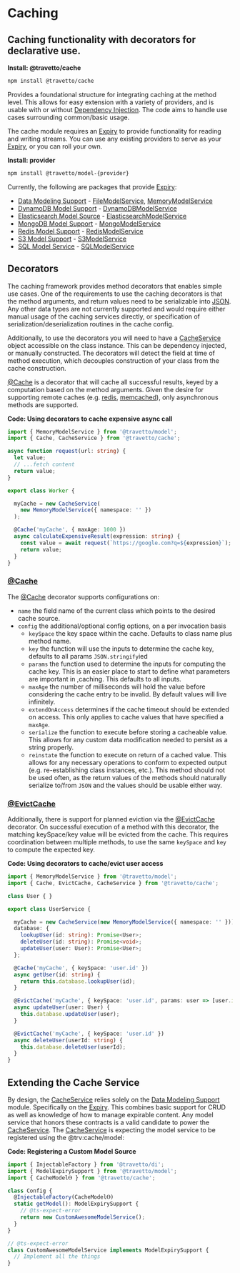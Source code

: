 <!-- This file was generated by @travetto/doc and should not be modified directly -->
<!-- Please modify https://github.com/travetto/travetto/tree/main/module/cache/doc.ts and execute "npx trv doc" to rebuild -->
# Caching
## Caching functionality with decorators for declarative use.

**Install: @travetto/cache**
```bash
npm install @travetto/cache
```

Provides a foundational structure for integrating caching at the method level.  This allows for easy extension with a variety of providers, and is usable with or without [Dependency Injection](https://github.com/travetto/travetto/tree/main/module/di#readme "Dependency registration/management and injection support.").  The code aims to handle use cases surrounding common/basic usage.

The cache module requires an [Expiry](https://github.com/travetto/travetto/tree/main/module/model/src/service/expiry.ts#L11) to provide functionality for reading and writing streams. You can use any existing providers to serve as your [Expiry](https://github.com/travetto/travetto/tree/main/module/model/src/service/expiry.ts#L11), or you can roll your own.

**Install: provider**
```bash
npm install @travetto/model-{provider}
```

Currently, the following are packages that provide [Expiry](https://github.com/travetto/travetto/tree/main/module/model/src/service/expiry.ts#L11):
   
   *  [Data Modeling Support](https://github.com/travetto/travetto/tree/main/module/model#readme "Datastore abstraction for core operations.") - [FileModelService](https://github.com/travetto/travetto/tree/main/module/model/src/provider/file.ts#L47), [MemoryModelService](https://github.com/travetto/travetto/tree/main/module/model/src/provider/memory.ts#L36)
   *  [DynamoDB Model Support](https://github.com/travetto/travetto/tree/main/module/model-dynamodb#readme "DynamoDB backing for the travetto model module.") - [DynamoDBModelService](https://github.com/travetto/travetto/tree/main/module/model-dynamodb/src/service.ts#L55)
   *  [Elasticsearch Model Source](https://github.com/travetto/travetto/tree/main/module/model-elasticsearch#readme "Elasticsearch backing for the travetto model module, with real-time modeling support for Elasticsearch mappings.") - [ElasticsearchModelService](https://github.com/travetto/travetto/tree/main/module/model-elasticsearch/src/service.ts#L39)
   *  [MongoDB Model Support](https://github.com/travetto/travetto/tree/main/module/model-mongo#readme "Mongo backing for the travetto model module.") - [MongoModelService](https://github.com/travetto/travetto/tree/main/module/model-mongo/src/service.ts#L46)
   *  [Redis Model Support](https://github.com/travetto/travetto/tree/main/module/model-redis#readme "Redis backing for the travetto model module.") - [RedisModelService](https://github.com/travetto/travetto/tree/main/module/model-redis/src/service.ts#L22)
   *  [S3 Model Support](https://github.com/travetto/travetto/tree/main/module/model-s3#readme "S3 backing for the travetto model module.") - [S3ModelService](https://github.com/travetto/travetto/tree/main/module/model-s3/src/service.ts#L31)
   *  [SQL Model Service](https://github.com/travetto/travetto/tree/main/module/model-sql#readme "SQL backing for the travetto model module, with real-time modeling support for SQL schemas.") - [SQLModelService](https://github.com/travetto/travetto/tree/main/module/model-sql/src/service.ts#L35)

## Decorators
The caching framework provides method decorators that enables simple use cases.  One of the requirements to use the caching decorators is that the method arguments, and return values need to be serializable into [JSON](https://www.json.org).  Any other data types are not currently supported and would require either manual usage of the caching services directly, or specification of serialization/deserialization routines in the cache config.

Additionally, to use the decorators you will need to have a [CacheService](https://github.com/travetto/travetto/tree/main/module/cache/src/service.ts#L29) object accessible on the class instance. This can be dependency injected, or manually constructed. The decorators will detect the field at time of method execution, which decouples construction of your class from the cache construction.

[@Cache](https://github.com/travetto/travetto/tree/main/module/cache/src/decorator.ts#L12) is a decorator that will cache all successful results, keyed by a computation based on the method arguments.  Given the desire for supporting remote caches (e.g. [redis](https://redis.io), [memcached](https://memcached.org)), only asynchronous methods are supported.

**Code: Using decorators to cache expensive async call**
```typescript
import { MemoryModelService } from '@travetto/model';
import { Cache, CacheService } from '@travetto/cache';

async function request(url: string) {
  let value;
  // ...fetch content
  return value;
}

export class Worker {

  myCache = new CacheService(
    new MemoryModelService({ namespace: '' })
  );

  @Cache('myCache', { maxAge: 1000 })
  async calculateExpensiveResult(expression: string) {
    const value = await request(`https://google.com?q=${expression}`);
    return value;
  }
}
```

### [@Cache](https://github.com/travetto/travetto/tree/main/module/cache/src/decorator.ts#L12)

The [@Cache](https://github.com/travetto/travetto/tree/main/module/cache/src/decorator.ts#L12) decorator supports configurations on:

   
   *  `name` the field name of the current class which points to the desired cache source.
   *  `config` the additional/optional config options, on a per invocation basis    
      *  `keySpace` the key space within the cache.  Defaults to class name plus method name.
      *  `key` the function  will use the inputs to determine the cache key, defaults to all params `JSON.stringify`ied
      *  `params` the function used to determine the inputs for computing the cache key.  This is an easier place to start to define what parameters are important in ,caching. This defaults to all inputs.
      *  `maxAge` the number of milliseconds will hold the value before considering the cache entry to be invalid.  By default values will live infinitely.
      *  `extendOnAccess` determines if the cache timeout should be extended on access.  This only applies to cache values that have specified a `maxAge`.
      *  `serialize` the function to execute before storing a cacheable value.  This allows for any custom data modification needed to persist as a string properly.
      *  `reinstate` the function to execute on return of a cached value.  This allows for any necessary operations to conform to expected output (e.g. re-establishing class instances, etc.).  This method should not be used often, as the return values of the methods should naturally serialize to/from `JSON` and the values should be usable either way.

### [@EvictCache](https://github.com/travetto/travetto/tree/main/module/cache/src/decorator.ts#L23)

Additionally, there is support for planned eviction via the [@EvictCache](https://github.com/travetto/travetto/tree/main/module/cache/src/decorator.ts#L23) decorator.  On successful execution of a method with this decorator, the matching keySpace/key value will be evicted from the cache.  This requires coordination between multiple methods, to use the same `keySpace` and `key` to compute the expected key.

**Code: Using decorators to cache/evict user access**
```typescript
import { MemoryModelService } from '@travetto/model';
import { Cache, EvictCache, CacheService } from '@travetto/cache';

class User { }

export class UserService {

  myCache = new CacheService(new MemoryModelService({ namespace: '' }));
  database: {
    lookupUser(id: string): Promise<User>;
    deleteUser(id: string): Promise<void>;
    updateUser(user: User): Promise<User>;
  };

  @Cache('myCache', { keySpace: 'user.id' })
  async getUser(id: string) {
    return this.database.lookupUser(id);
  }

  @EvictCache('myCache', { keySpace: 'user.id', params: user => [user.id] })
  async updateUser(user: User) {
    this.database.updateUser(user);
  }

  @EvictCache('myCache', { keySpace: 'user.id' })
  async deleteUser(userId: string) {
    this.database.deleteUser(userId);
  }
}
```

## Extending the Cache Service

By design, the [CacheService](https://github.com/travetto/travetto/tree/main/module/cache/src/service.ts#L29) relies solely on the [Data Modeling Support](https://github.com/travetto/travetto/tree/main/module/model#readme "Datastore abstraction for core operations.") module.  Specifically on the [Expiry](https://github.com/travetto/travetto/tree/main/module/model/src/service/expiry.ts#L11).   This combines basic support for CRUD as well as knowledge of how to manage expirable content.  Any model service that honors these contracts is a valid candidate to power the [CacheService](https://github.com/travetto/travetto/tree/main/module/cache/src/service.ts#L29).  The [CacheService](https://github.com/travetto/travetto/tree/main/module/cache/src/service.ts#L29) is expecting the model service to be registered using the @trv:cache/model:

**Code: Registering a Custom Model Source**
```typescript
import { InjectableFactory } from '@travetto/di';
import { ModelExpirySupport } from '@travetto/model';
import { CacheModelⲐ } from '@travetto/cache';

class Config {
  @InjectableFactory(CacheModelⲐ)
  static getModel(): ModelExpirySupport {
    // @ts-expect-error
    return new CustomAwesomeModelService();
  }
}

// @ts-expect-error
class CustomAwesomeModelService implements ModelExpirySupport {
  // Implement all the things
}
```
